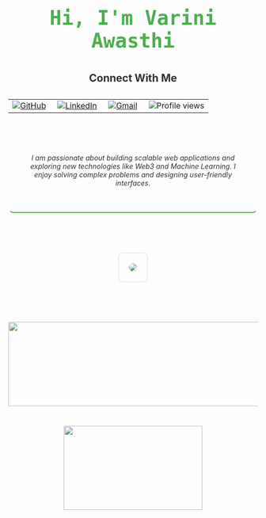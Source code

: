 <h1 align="center" style="font-family: 'Fira Code', monospace; font-size: 40px; color: #4CAF50; margin-bottom: 40px;">Hi, I'm Varini Awasthi</h1>

<h2 align="center" style="color: #333; margin-bottom: 30px; font-style: none;">Connect With Me</h2>

<!-- Table for Social Links -->
<table align="center" style="margin-top: 30px; margin-bottom: 50px;">
  <tr>
    <td style="padding-right: 15px;">
      <a href="https://github.com/variniawasthi">
        <img src="https://img.shields.io/github/followers/swapnilgupta14.svg?label=GitHub&style=social" alt="GitHub">
      </a>
    </td>
    <td style="padding-right: 15px;">
      <a href="https://www.linkedin.com/in/variniawasthi/">
        <img src="https://img.shields.io/badge/LinkedIn--_.svg?style=social&logo=linkedin" alt="LinkedIn">
      </a>
    </td>
    <td style="padding-right: 15px;">
      <a href="mailto:mail.variniawasthi@gmail.com">
        <img src="https://img.shields.io/badge/Gmail--_.svg?style=social&logo=gmail" alt="Gmail">
      </a>
    </td>
    <td>
      <img src="https://komarev.com/ghpvc/?username=variniawasthi&style=for-the-badge&color=orange" alt="Profile views" />
    </td>
  </tr>
</table>

<!-- Introduction Section -->
<div align="center" style="border: 2px solid #ffffff; border-radius: 10px; padding: 30px; margin: 30px auto 50px; max-width: 600px; border-bottom: 2px solid #4CAF50;">
  <h6 align="center" style="color: #333; padding-bottom: 20px; margin: 0; font-weight: normal;">
    I am passionate about building scalable web applications and exploring new technologies like Web3 and Machine Learning. I enjoy solving complex problems and designing user-friendly interfaces.
  </h6>
</div>

<!-- Stats Section -->
<div align="center" style="padding: 30px;">
  <div style="display: flex; flex-direction: column; gap: 30px; align-items: center;">
    <div style="border: 2px solid #eee; border-radius: 10px; padding: 20px; max-width: 450px;">
      <img src="https://streak-stats.demolab.com?user=variniawasthi&theme=transparent&hide_border=true&border_radius=10&card_width=400" style="border-radius: 10px;" />
    </div>
  </div>
</div>

<!-- GitHub Stats and Top Languages -->
<p align="center" style="margin-top: 50px;">
  <img width="510" height="170" src="https://swapnil-github-readme-stats.vercel.app/api?username=variniawasthi&show_icons=true&theme=transparent" style="margin-bottom: 40px;" />
  <img width="280" height="170" src="https://swapnil-github-readme-stats.vercel.app/api/top-langs/?username=variniawasthi&&langs_count=8&size_weight=0.15&count_weight=0.5&layout=compact&theme=transparent" />
</p>
